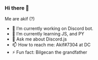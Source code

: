 ### Hi there 👋
Me are akif (?)


- 🔭 I’m currently working on Discord bot.
- 🌱 I’m currently learning JS, and PY
- 💬 Ask me about Discord.js
- 📫 How to reach me: Akif#7304 at DC
- ⚡ Fun fact: Bilgecan the grandfather

